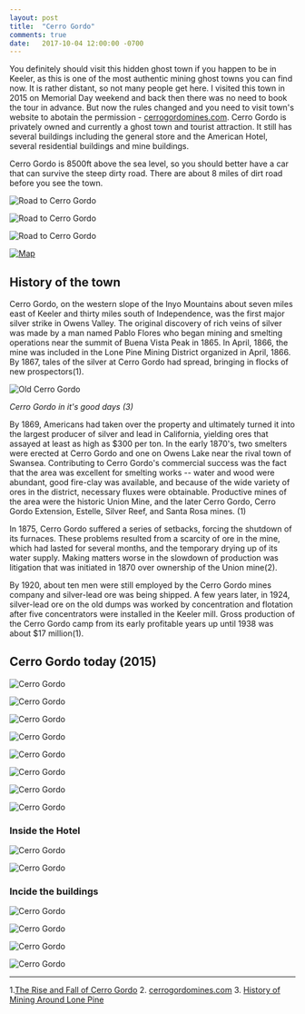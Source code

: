 ```yaml
---
layout: post
title:  "Cerro Gordo"
comments: true
date:   2017-10-04 12:00:00 -0700
---
```


You definitely should visit this hidden ghost town if you happen to be in Keeler, as this is one of the most authentic mining ghost towns you can find now. It is rather distant, so not many people get here. I visited this town in 2015 on Memorial Day weekend and back then there was no need to book the tour in advance. But now the rules changed and you need to visit town's website to abotain the permission - [cerrogordomines.com](http://cerrogordomines.com/). Cerro Gordo is privately owned and currently a ghost town and tourist attraction. It still has several buildings including the general store and the American Hotel, several residential buildings and mine buildings.

Cerro Gordo is 8500ft above the sea level, so you should better have a car that can survive the steep dirty road. There are about 8 miles of dirt road before you see the town.

![Road to Cerro Gordo][road_1]

![Road to Cerro Gordo][road_2]

![Road to Cerro Gordo][road_3]

[![Map][map]](https://www.google.com/maps/dir/Keeler,+CA+93530/Cerro+Gordo+Ghost+Town,+Inyo+County,+CA/)


<h2>History of the town</h2>

Cerro Gordo, on the western slope of the Inyo Mountains about seven miles east of Keeler and thirty miles south of Independence, was the first major silver strike in Owens Valley. The original discovery of rich veins of silver was made by a man named Pablo Flores who began mining and smelting operations near the summit of Buena Vista Peak in 1865.  In April, 1866, the mine was included in the Lone Pine Mining District organized in April, 1866. By 1867, tales of the silver at Cerro Gordo had spread, bringing in flocks of new prospectors(1).

![Old Cerro Gordo][old]

<i>Cerro Gordo in it's good days (3)</i>

By 1869, Americans had taken over the property and ultimately turned it into the largest producer of silver and lead in California, yielding ores that assayed at least as high as $300 per ton. In the early 1870's, two smelters were erected at Cerro Gordo and one on Owens Lake near the rival town of Swansea. Contributing to Cerro Gordo's commercial success was the fact that the area was excellent for smelting works -- water and wood were abundant, good fire-clay was available, and because of the wide variety of ores in the district, necessary fluxes were obtainable. Productive mines of the area were the historic Union Mine, and the later Cerro Gordo, Cerro Gordo Extension, Estelle, Silver Reef, and Santa Rosa mines. (1)

In 1875, Cerro Gordo suffered a series of setbacks, forcing the shutdown of its furnaces. These problems resulted from a scarcity of ore in the mine, which had lasted for several months, and the temporary drying up of its water supply. Making matters worse in the slowdown of production was litigation that was initiated in 1870 over ownership of the Union mine(2).

By 1920, about ten men were still employed by the Cerro Gordo mines company and silver-lead ore was being shipped. A few years later, in 1924, silver-lead ore on the old dumps was worked by concentration and flotation after five concentrators were installed in the Keeler mill. Gross production of the Cerro Gordo camp from its early profitable years up until 1938 was about $17 million(1).

<h2>Cerro Gordo today (2015)</h2>

![Cerro Gordo][town1]

![Cerro Gordo][town2]

![Cerro Gordo][town3]

![Cerro Gordo][town4]

![Cerro Gordo][town5]

![Cerro Gordo][town6]

![Cerro Gordo][town7]

![Cerro Gordo][town8]

<h3>Inside the Hotel</h3>

![Cerro Gordo][town9]

![Cerro Gordo][town10]

<h3>Incide the buildings</h3>

![Cerro Gordo][town11]

![Cerro Gordo][town12]

![Cerro Gordo][town13]

![Cerro Gordo][town14]


***
1.[The Rise and Fall of Cerro Gordo](http://www.legendsofamerica.com/ca-cerrogordo.html)
2. [cerrogordomines.com](http://cerrogordomines.com/)
3. [History of Mining Around Lone Pine](https://lonepinechamber.org/history/history-of-mining-around-lone-pine/)


[road_1]: {{site.url}}/assets/img/04102017-CierroGordo/04102917-cierro-gordo-1.jpg "Road to Cerro Gordo mines"
[road_2]: {{site.url}}/assets/img/04102017-CierroGordo/04102917-cierro-gordo-4.jpg "Road to Cerro Gordo mines"
[road_3]: {{site.url}}/assets/img/04102017-CierroGordo/04102917-cierro-gordo-2.jpg "Road to Cerro Gordo mines"
[old]: {{site.url}}/assets/img/04102017-CierroGordo/04102917-cierro-gordo-21.jpg "Old Cerro Gordo"
[town1]: {{site.url}}/assets/img/04102017-CierroGordo/04102917-cierro-gordo-7.jpg "Cerro Gordo"
[town2]: {{site.url}}/assets/img/04102017-CierroGordo/04102917-cierro-gordo-12.jpg "Cerro Gordo"
[town3]: {{site.url}}/assets/img/04102017-CierroGordo/04102917-cierro-gordo-6.jpg "Cerro Gordo"
[town4]: {{site.url}}/assets/img/04102017-CierroGordo/04102917-cierro-gordo-10.jpg "Cerro Gordo"
[town5]: {{site.url}}/assets/img/04102017-CierroGordo/04102917-cierro-gordo-11.jpg "Cerro Gordo"
[town6]: {{site.url}}/assets/img/04102017-CierroGordo/04102917-cierro-gordo-13.jpg "Cerro Gordo"
[town7]: {{site.url}}/assets/img/04102017-CierroGordo/04102917-cierro-gordo-14.jpg "Cerro Gordo"
[town8]: {{site.url}}/assets/img/04102017-CierroGordo/04102917-cierro-gordo-17.jpg "Cerro Gordo"
[town9]: {{site.url}}/assets/img/04102017-CierroGordo/04102917-cierro-gordo-15.jpg "Cerro Gordo"
[town10]: {{site.url}}/assets/img/04102017-CierroGordo/04102917-cierro-gordo-16.jpg "Cerro Gordo"
[town11]: {{site.url}}/assets/img/04102017-CierroGordo/04102917-cierro-gordo-19.jpg "Cerro Gordo"
[town12]: {{site.url}}/assets/img/04102017-CierroGordo/04102917-cierro-gordo-20.jpg "Cerro Gordo"
[town13]: {{site.url}}/assets/img/04102017-CierroGordo/04102917-cierro-gordo-9.jpg "Cerro Gordo"
[town14]: {{site.url}}/assets/img/04102017-CierroGordo/04102917-cierro-gordo-8.jpg "Cerro Gordo"
[map]: {{site.url}}/assets/img/04102017-CierroGordo/04102917-cierro-gordo-map.png "Cerro Gordo map"




